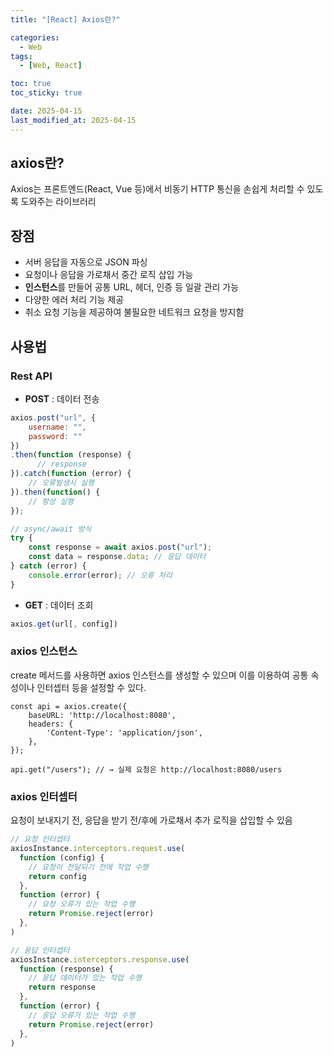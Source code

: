 ```yaml
---
title: "[React] Axios란?"

categories:
  - Web
tags:
  - [Web, React]

toc: true
toc_sticky: true

date: 2025-04-15
last_modified_at: 2025-04-15
---
```


## axios란?
Axios는 프론트엔드(React, Vue 등)에서 비동기 HTTP 통신을 손쉽게 처리할 수 있도록 도와주는 라이브러리

## 장점
- 서버 응답을 자동으로 JSON 파싱  
- 요청이나 응답을 가로채서 중간 로직 삽입 가능
- **인스턴스**를 만들어 공통 URL, 헤더, 인증 등 일괄 관리 가능
- 다양한 에러 처리 기능 제공  
- 취소 요청 기능을 제공하여 불필요한 네트워크 요청을 방지함  

## 사용법
### Rest API
- **POST** : 데이터 전송
```js
axios.post("url", {
    username: "",
    password: ""
})
.then(function (response) {
      // response  
}).catch(function (error) {
    // 오류발생시 실행
}).then(function() {
    // 항상 실행
});
```

```js
// async/await 방식
try {
    const response = await axios.post("url");
    const data = response.data; // 응답 데이터
} catch (error) {
    console.error(error); // 오류 처리
}
```

- **GET** : 데이터 조회
```js
axios.get(url[, config])
```


### axios 인스턴스
create 메서드를 사용하면 axios 인스턴스를 생성할 수 있으며 이를 이용하여 공통 속성이나 인터셉터 등을 설정할 수 있다.
```
const api = axios.create({
    baseURL: 'http://localhost:8080',
    headers: {
        'Content-Type': 'application/json',
    },
});

api.get("/users"); // → 실제 요청은 http://localhost:8080/users
```

### axios 인터셉터
요청이 보내지기 전, 응답을 받기 전/후에 가로채서 추가 로직을 삽입할 수 있음

```js
// 요청 인터셉터
axiosInstance.interceptors.request.use(
  function (config) {
    // 요청이 전달되기 전에 작업 수행
    return config
  },
  function (error) {
    // 요청 오류가 있는 작업 수행
    return Promise.reject(error)
  },
)

// 응답 인터셉터
axiosInstance.interceptors.response.use(
  function (response) {
    // 응답 데이터가 있는 작업 수행
    return response
  },
  function (error) {
    // 응답 오류가 있는 작업 수행
    return Promise.reject(error)
  },
)
```
